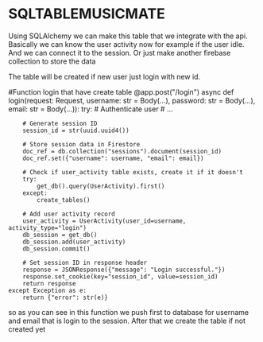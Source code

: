 # SQLTABLEMUSICMATE

Using SQLAlchemy we can make this table that we integrate with the api. Basically we can know the user activity now for example if the user idle. And we can connect it to the session. Or just make another firebase collection to store the data

The table will be created if new user just login with new id.

#Function login that have create table
@app.post("/login")
async def login(request: Request, username: str = Body(...), password: str = Body(...), email: str = Body(...)):
    try:
        # Authenticate user
        # ...

        # Generate session ID
        session_id = str(uuid.uuid4())

        # Store session data in Firestore
        doc_ref = db.collection("sessions").document(session_id)
        doc_ref.set({"username": username, "email": email})

        # Check if user_activity table exists, create it if it doesn't
        try:
            get_db().query(UserActivity).first()
        except:
            create_tables()

        # Add user activity record
        user_activity = UserActivity(user_id=username, activity_type="login")
        db_session = get_db()
        db_session.add(user_activity)
        db_session.commit()

        # Set session ID in response header
        response = JSONResponse({"message": "Login successful."})
        response.set_cookie(key="session_id", value=session_id)
        return response
    except Exception as e:
        return {"error": str(e)}


so as you can see in this function we push first to database for username and email that is login to the session. After that we create the table if not created yet
